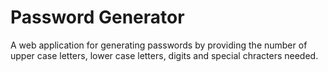 # Password Generator
A web application for generating passwords by providing the number of upper case letters, lower case letters, digits and special chracters needed.
